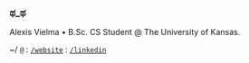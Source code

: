 ### ಥ_ಥ 

Alexis Vielma • B.Sc. CS Student @ The University of Kansas.

~/ [`@`](mailto:contact@alexis.kr) : [`/website`](https://alexis.kr) : [`/linkedin`](https://www.linkedin.com/in/aelxxs/)

